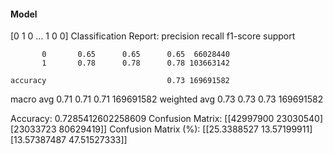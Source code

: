 #### Model
[0 1 0 ... 1 0 0]
Classification Report:
              precision    recall  f1-score   support

           0       0.65      0.65      0.65  66028440
           1       0.78      0.78      0.78 103663142

    accuracy                           0.73 169691582
   macro avg       0.71      0.71      0.71 169691582
weighted avg       0.73      0.73      0.73 169691582

Accuracy: 0.7285412602258609
Confusion Matrix:
[[42997900 23030540]
 [23033723 80629419]]
Confusion Matrix (%):
[[25.3388527  13.57199911]
 [13.57387487 47.51527333]]
